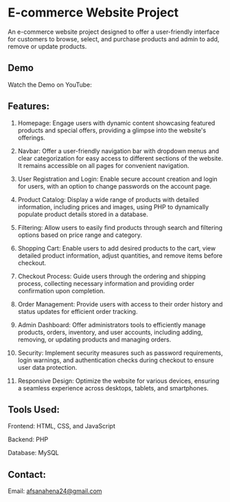
# E-commerce Website Project 

An e-commerce website project designed to offer a user-friendly interface for customers to browse, select, and purchase products and admin to add, remove or update products.






## Demo

Watch the Demo on YouTube:



## Features:

1. Homepage: Engage users with dynamic content showcasing featured products and special offers, providing a glimpse into the website's offerings.

2. Navbar: Offer a user-friendly navigation bar with dropdown menus and clear categorization for easy access to different sections of the website. It remains accessible on all pages for convenient navigation.

3. User Registration and Login: Enable secure account creation and login for users, with an option to change passwords on the account page.

4. Product Catalog: Display a wide range of products with detailed information, including prices and images, using PHP to dynamically populate product details stored in a database.

5. Filtering: Allow users to easily find products through search and filtering options based on price range and category.

6. Shopping Cart: Enable users to add desired products to the cart, view detailed product information, adjust quantities, and remove items before checkout.

7. Checkout Process: Guide users through the ordering and shipping process, collecting necessary information and providing order confirmation upon completion.

8. Order Management: Provide users with access to their order history and status updates for efficient order tracking.

9. Admin Dashboard: Offer administrators tools to efficiently manage products, orders, inventory, and user accounts, including adding, removing, or updating products and managing orders.

10. Security: Implement security measures such as password requirements, login warnings, and authentication checks during checkout to ensure user data protection.

11. Responsive Design: Optimize the website for various devices, ensuring a seamless experience across desktops, tablets, and smartphones.

## Tools Used:

Frontend: HTML, CSS, and JavaScript

Backend: PHP

Database: MySQL
## Contact:

Email: afsanahena24@gmail.com
